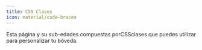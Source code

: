 ```yaml
---
title: CSS Clases
icon: material/code-braces
---
```


Esta página y su sub-edades compuestas porCSSclases que puedes utilizar para personalizar
tu bóveda.

